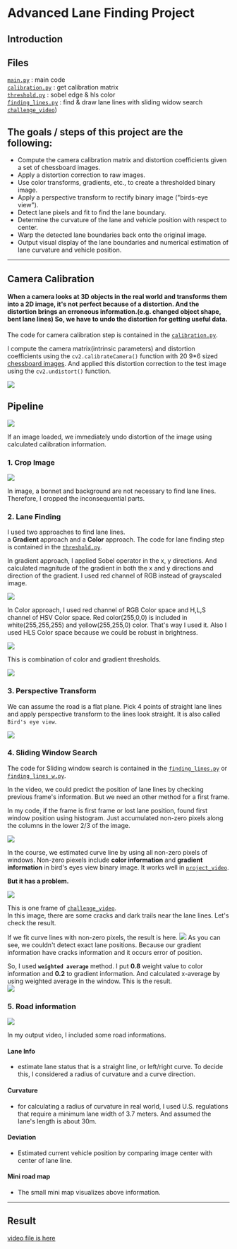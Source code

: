 # Advanced Lane Finding Project  

## Introduction  

## Files

[`main.py`](main.py) : main code  
[`calibration.py`](calibration.py) : get calibration matrix  
[`threshold.py`](threshold.py) : sobel edge & hls color  
[`finding_lines.py`](finding_lines.py) : find & draw lane lines with sliding widow search   [`challenge_video`](challenge_video.mp4))


## The goals / steps of this project are the following:

* Compute the camera calibration matrix and distortion coefficients given a set of chessboard images.
* Apply a distortion correction to raw images.
* Use color transforms, gradients, etc., to create a thresholded binary image.
* Apply a perspective transform to rectify binary image ("birds-eye view").
* Detect lane pixels and fit to find the lane boundary.
* Determine the curvature of the lane and vehicle position with respect to center.
* Warp the detected lane boundaries back onto the original image.
* Output visual display of the lane boundaries and numerical estimation of lane curvature and vehicle position.

---

## Camera Calibration

#### When a camera looks at 3D objects in the real world and transforms them into a 2D image, it's not perfect because of a distortion. And the distortion brings an erroneous information.(e.g. changed object shape, bent lane lines) So, we have to undo the distortion for getting useful data.

The code for camera calibration step is contained in the [`calibration.py`](calibration.py).  

I compute the camera matrix(intrinsic parameters) and distortion coefficients using the `cv2.calibrateCamera()` function with 20 9*6 sized [chessboard images](camera_cal). And applied this distortion correction to the test image using the `cv2.undistort()` function.  

![](output_images/calibration.jpg)

## Pipeline  

![](output_images/process.jpg)

If an image loaded, we immediately undo distortion of the image using calculated calibration information.

### 1. Crop Image  


![](output_images/crop_img.jpg)

In image, a bonnet and background are not necessary to find lane lines. Therefore, I cropped the inconsequential parts.  

### 2. Lane Finding  

I used two approaches to find lane lines.  
a **Gradient** approach and a **Color** approach.
The code for lane finding step is contained in the [`threshold.py`](threshold.py).  

In gradient approach, I applied Sobel operator in the x, y directions. And calculated magnitude of the gradient in both the x and y directions and direction of the gradient. I used red channel of RGB instead of grayscaled image.  

![](output_images/gradient.jpg)

In Color approach, I used red channel of RGB Color space and H,L,S channel of HSV Color space. Red color(255,0,0) is included in white(255,255,255) and yellow(255,255,0) color. That's way I used it. Also I used HLS Color space because we could be robust in brightness.  

![](output_images/color.jpg)

This is combination of color and gradient thresholds.  

![](output_images/combination.jpg)

### 3. Perspective Transform  

 We can assume the road is a flat plane. Pick 4 points of straight lane lines and apply perspective transform to the lines look straight. It is also called `Bird's eye view`.  

![](output_images/warp.jpg)

### 4. Sliding Window Search  

The code for Sliding window search is contained in the [`finding_lines.py`](finding_lines.py) or [`finding_lines_w.py`](finding_lines.py).  

In the video, we could predict the position of lane lines by checking previous frame's information. But we need an other method for a first frame.  

In my code, if the frame is first frame or lost lane position, found first window position using histogram. Just accumulated non-zero pixels along the columns in the lower 2/3 of the image.  

![](output_images/histogram.jpg)


In the course, we estimated curve line by using all non-zero pixels of windows. Non-zero piexels include **color information** and **gradient information** in bird's eyes view binary image. It works well in [`project_video`](project_video.mp4).  

**But it has a problem.**  

![](output_images/nonzero.jpg)

This is one frame of [`challenge_video`](challenge_video.mp4).  
In this image, there are some cracks and dark trails near the lane lines. Let's check the result.  

If we fit curve lines with non-zero pixels, the result is here.
![](output_images/nonzero2.jpg)
As you can see, we couldn't detect exact lane positions. Because our gradient information have cracks information and it occurs error of position.  

So, I used **`weighted average`** method.
I put **0.8** weight value to color information and **0.2** to gradient information. And calculated x-average by using weighted average in the window.
This is the result.  
![](output_images/weight.jpg)

### 5. Road information  

![](output_images/road_info.jpg)  

In my output video, I included some road informations.

#### Lane Info
* estimate lane status that is a straight line, or left/right curve. To decide this, I considered a radius of curvature and a curve direction.  

#### Curvature
* for calculating a radius of curvature in real world, I used U.S. regulations that require a minimum lane width of 3.7 meters. And assumed the lane's length is about 30m.  

#### Deviation
* Estimated current vehicle position by comparing image center with center of lane line.  

#### Mini road map
* The small mini map visualizes above information.

---

## Result  
<a href="./output_images/project_video_draw.mp4">video file is here</a>
